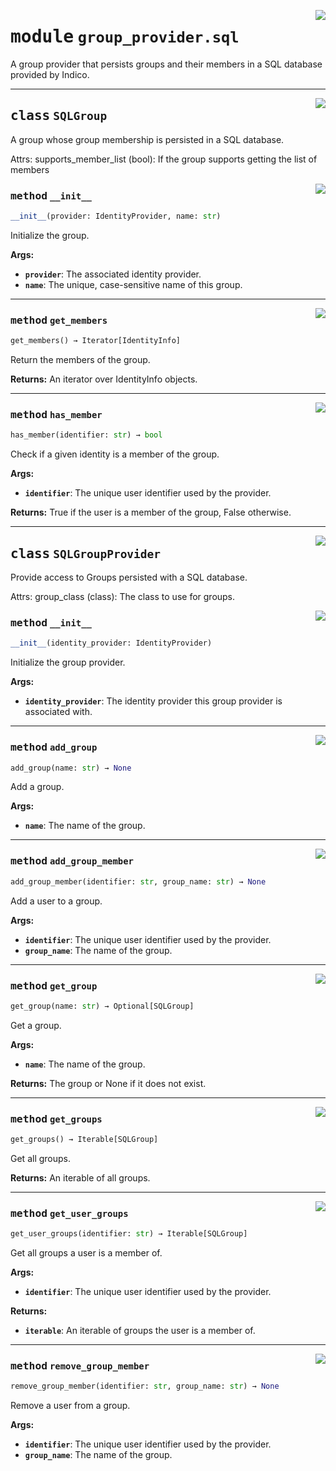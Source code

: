 <!-- markdownlint-disable -->

<a href="../flask_multipass_saml_groups/group_provider/sql.py#L0"><img align="right" style="float:right;" src="https://img.shields.io/badge/-source-cccccc?style=flat-square"></a>

# <kbd>module</kbd> `group_provider.sql`
A group provider that persists groups and their members in a SQL database provided by Indico. 



---

<a href="../flask_multipass_saml_groups/group_provider/sql.py#L16"><img align="right" style="float:right;" src="https://img.shields.io/badge/-source-cccccc?style=flat-square"></a>

## <kbd>class</kbd> `SQLGroup`
A group whose group membership is persisted in a SQL database. 

Attrs:  supports_member_list (bool): If the group supports getting the list of members 

<a href="../flask_multipass_saml_groups/group_provider/sql.py#L25"><img align="right" style="float:right;" src="https://img.shields.io/badge/-source-cccccc?style=flat-square"></a>

### <kbd>method</kbd> `__init__`

```python
__init__(provider: IdentityProvider, name: str)
```

Initialize the group. 



**Args:**
 
 - <b>`provider`</b>:  The associated identity provider. 
 - <b>`name`</b>:  The unique, case-sensitive name of this group. 




---

<a href="../flask_multipass_saml_groups/group_provider/sql.py#L36"><img align="right" style="float:right;" src="https://img.shields.io/badge/-source-cccccc?style=flat-square"></a>

### <kbd>method</kbd> `get_members`

```python
get_members() → Iterator[IdentityInfo]
```

Return the members of the group. 



**Returns:**
  An iterator over IdentityInfo objects. 

---

<a href="../flask_multipass_saml_groups/group_provider/sql.py#L52"><img align="right" style="float:right;" src="https://img.shields.io/badge/-source-cccccc?style=flat-square"></a>

### <kbd>method</kbd> `has_member`

```python
has_member(identifier: str) → bool
```

Check if a given identity is a member of the group. 



**Args:**
 
 - <b>`identifier`</b>:  The unique user identifier used by the provider. 



**Returns:**
 True if the user is a member of the group, False otherwise. 


---

<a href="../flask_multipass_saml_groups/group_provider/sql.py#L70"><img align="right" style="float:right;" src="https://img.shields.io/badge/-source-cccccc?style=flat-square"></a>

## <kbd>class</kbd> `SQLGroupProvider`
Provide access to Groups persisted with a SQL database. 

Attrs:  group_class (class): The class to use for groups. 

<a href="../flask_multipass_saml_groups/group_provider/sql.py#L82"><img align="right" style="float:right;" src="https://img.shields.io/badge/-source-cccccc?style=flat-square"></a>

### <kbd>method</kbd> `__init__`

```python
__init__(identity_provider: IdentityProvider)
```

Initialize the group provider. 



**Args:**
 
 - <b>`identity_provider`</b>:  The identity provider this group provider is associated with. 




---

<a href="../flask_multipass_saml_groups/group_provider/sql.py#L91"><img align="right" style="float:right;" src="https://img.shields.io/badge/-source-cccccc?style=flat-square"></a>

### <kbd>method</kbd> `add_group`

```python
add_group(name: str) → None
```

Add a group. 



**Args:**
 
 - <b>`name`</b>:  The name of the group. 

---

<a href="../flask_multipass_saml_groups/group_provider/sql.py#L144"><img align="right" style="float:right;" src="https://img.shields.io/badge/-source-cccccc?style=flat-square"></a>

### <kbd>method</kbd> `add_group_member`

```python
add_group_member(identifier: str, group_name: str) → None
```

Add a user to a group. 



**Args:**
 
 - <b>`identifier`</b>:  The unique user identifier used by the provider. 
 - <b>`group_name`</b>:  The name of the group. 

---

<a href="../flask_multipass_saml_groups/group_provider/sql.py#L102"><img align="right" style="float:right;" src="https://img.shields.io/badge/-source-cccccc?style=flat-square"></a>

### <kbd>method</kbd> `get_group`

```python
get_group(name: str) → Optional[SQLGroup]
```

Get a group. 



**Args:**
 
 - <b>`name`</b>:  The name of the group. 



**Returns:**
 The group or None if it does not exist. 

---

<a href="../flask_multipass_saml_groups/group_provider/sql.py#L116"><img align="right" style="float:right;" src="https://img.shields.io/badge/-source-cccccc?style=flat-square"></a>

### <kbd>method</kbd> `get_groups`

```python
get_groups() → Iterable[SQLGroup]
```

Get all groups. 



**Returns:**
  An iterable of all groups. 

---

<a href="../flask_multipass_saml_groups/group_provider/sql.py#L127"><img align="right" style="float:right;" src="https://img.shields.io/badge/-source-cccccc?style=flat-square"></a>

### <kbd>method</kbd> `get_user_groups`

```python
get_user_groups(identifier: str) → Iterable[SQLGroup]
```

Get all groups a user is a member of. 



**Args:**
 
 - <b>`identifier`</b>:  The unique user identifier used by the provider. 



**Returns:**
 
 - <b>`iterable`</b>:  An iterable of groups the user is a member of. 

---

<a href="../flask_multipass_saml_groups/group_provider/sql.py#L165"><img align="right" style="float:right;" src="https://img.shields.io/badge/-source-cccccc?style=flat-square"></a>

### <kbd>method</kbd> `remove_group_member`

```python
remove_group_member(identifier: str, group_name: str) → None
```

Remove a user from a group. 



**Args:**
 
 - <b>`identifier`</b>:  The unique user identifier used by the provider. 
 - <b>`group_name`</b>:  The name of the group. 


